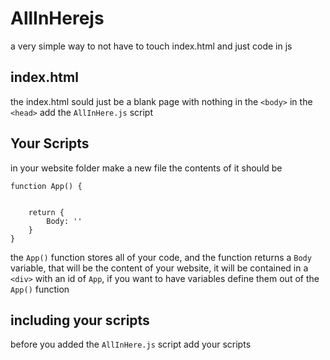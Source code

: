 # AllInHerejs
a very simple way to not have to touch index.html and just code in js
## index.html
the index.html sould just be a blank page with nothing in the `<body>` in the `<head>` add the `AllInHere.js` script
## Your Scripts
in your website folder make a new file the contents of it should be
```
function App() {
    
    
    return {
        Body: ''
    }
}
```
the `App()` function stores all of your code, and the function returns a `Body` variable, that will be the content of your website, it will be contained in a `<div>` with an id of `App`, if you want to have variables define them out of the `App()` function
## including your scripts
before you added the `AllInHere.js` script add your scripts
